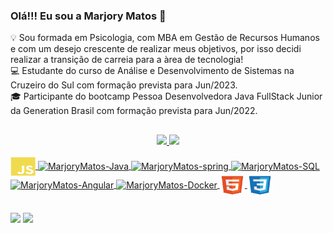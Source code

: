 ### Olá!!! Eu sou a Marjory Matos  👋

💡 Sou formada em Psicologia, com MBA em Gestão de Recursos Humanos e com um desejo crescente de realizar meus objetivos, por isso decidi realizar a transição de carreia para a àrea de tecnologia! <br/>
💻 Estudante do curso de Análise e Desenvolvimento de Sistemas na Cruzeiro do Sul com formação prevista para Jun/2023. <br/>
🎓 Participante do bootcamp Pessoa Desenvolvedora Java FullStack Junior da Generation Brasil com formação prevista para Jun/2022.


##

<div align="center">
  <a href="https://github.com/MarjoryMatos">
 <img height="180em" src="https://github-readme-stats.vercel.app/api?username=MarjoryMatos&show_icons=true&theme=gruvbox&include_all_commits=true&count_private=true"/>
 <img height="180em" src="https://github-readme-stats.vercel.app/api/top-langs/?username=MarjoryMatos&layout=compact&langs_count=7&theme=gruvbox"/>
</div>
  
  <div style="display: inline_block"><br>
  <img align="center" alt="MarjoryMatos-Js" height="30" width="40" src="https://raw.githubusercontent.com/devicons/devicon/master/icons/javascript/javascript-plain.svg">
   <img align="center" alt="MarjoryMatos-Java" height="30" width="40" src="https://camo.githubusercontent.com/65b616ed4448c46e59c11345a1d49a01adc6d51f9bd6e93ee61d29573e04c597/68747470733a2f2f63646e2e6a7364656c6976722e6e65742f67682f64657669636f6e732f64657669636f6e2f69636f6e732f6a6176612f6a6176612d6f726967696e616c2d776f72646d61726b2e737667"> 
  <img align="center" alt="MarjoryMatos-spring" height="30" width="40" src="https://camo.githubusercontent.com/a8e2a5e36df66e1a1c36912287b4dbc5e72fa5d154ab191b7fc5c6e1f32fc8fd/68747470733a2f2f63646e2e6a7364656c6976722e6e65742f67682f64657669636f6e732f64657669636f6e2f69636f6e732f737072696e672f737072696e672d6f726967696e616c2d776f72646d61726b2e737667">
  <img align="center" alt="MarjoryMatos-SQL" height="30" width="40" src="https://camo.githubusercontent.com/ad7293939c16e73991b8d60763373b710bf9e96923595e8dd90fb7dee464e9ce/68747470733a2f2f63646e2e6a7364656c6976722e6e65742f67682f64657669636f6e732f64657669636f6e2f69636f6e732f6d7973716c2f6d7973716c2d6f726967696e616c2d776f72646d61726b2e737667"> 
   <img align="center" alt="MarjoryMatos-Angular" height="30" width="40" src="https://camo.githubusercontent.com/4f9985e75ef6d08199712ad2b1f822e5534fe876c52b010026c04a1714fa3d59/68747470733a2f2f63646e2e6a7364656c6976722e6e65742f67682f64657669636f6e732f64657669636f6e2f69636f6e732f616e67756c61726a732f616e67756c61726a732d6f726967696e616c2e737667">
   <img align="center" alt="MarjoryMatos-Docker" height="30" width="40" src="https://camo.githubusercontent.com/cbd55750b53c01dc18830d377c7364b01077e8a675a79d454a3f1ea549efe129/68747470733a2f2f63646e2e6a7364656c6976722e6e65742f67682f64657669636f6e732f64657669636f6e2f69636f6e732f646f636b65722f646f636b65722d6f726967696e616c2e737667">
  <img align="center" alt="MarjoryMatos-HTML" height="30" width="40" src="https://raw.githubusercontent.com/devicons/devicon/master/icons/html5/html5-original.svg">
  <img align="center" alt="MarjoryMatos-CSS" height="30" width="40" src="https://raw.githubusercontent.com/devicons/devicon/master/icons/css3/css3-original.svg">
  
  
  </div>
  
  ##
  
  <div> 
  <a href="https://www.linkedin.com/in/marjory-matos-9208a1210" target="_blank"><img src="https://img.shields.io/badge/-LinkedIn-%230077B5?style=for-the-badge&logo=linkedin&logoColor=white" target="_blank"></a> 
  <a href="mailto:marjory_matos@hotmail.com" target="_blank"><img src="https://img.shields.io/badge/Microsoft_Outlook-0078D4?style=for-the-badge&logo=microsoft-outlook&logoColor=white" target="_blank"></a>
 </div>
